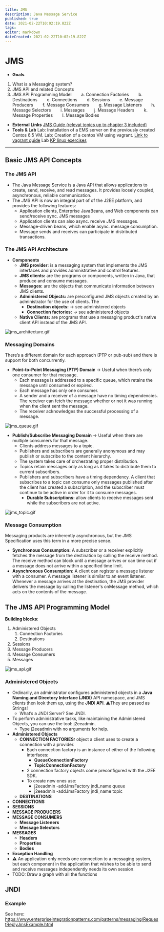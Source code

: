 ```yaml
---
title: JMS
description: Java Message Service
published: true
date: 2021-02-22T10:02:19.822Z
tags: 
editor: markdown
dateCreated: 2021-02-22T10:02:19.822Z
---
```


# JMS

- **Goals**
1. What is a Messaging system?
2. JMS API and related Concepts
3. JMS API Programming Model
<span>&nbsp;&nbsp;&nbsp;&nbsp;&nbsp;&nbsp;</span> a. Connection Factories
<span>&nbsp;&nbsp;&nbsp;&nbsp;&nbsp;&nbsp;</span> b. Destinations
<span>&nbsp;&nbsp;&nbsp;&nbsp;&nbsp;&nbsp;</span> c. Connections
<span>&nbsp;&nbsp;&nbsp;&nbsp;&nbsp;&nbsp;</span> d. Sessions
<span>&nbsp;&nbsp;&nbsp;&nbsp;&nbsp;&nbsp;</span> e. Message Producers
<span>&nbsp;&nbsp;&nbsp;&nbsp;&nbsp;&nbsp;</span> f. Message Consumers
<span>&nbsp;&nbsp;&nbsp;&nbsp;&nbsp;&nbsp;</span> g. Message Listeners
<span>&nbsp;&nbsp;&nbsp;&nbsp;&nbsp;&nbsp;</span> h. Message Selectors
<span>&nbsp;&nbsp;&nbsp;&nbsp;&nbsp;&nbsp;</span> i. Messages
<span>&nbsp;&nbsp;&nbsp;&nbsp;&nbsp;&nbsp;</span> j. Message Headers
<span>&nbsp;&nbsp;&nbsp;&nbsp;&nbsp;&nbsp;</span> k. Message Properties
<span>&nbsp;&nbsp;&nbsp;&nbsp;&nbsp;&nbsp;</span> l. Message Bodies
- **External Links**
[JMS Guide (relevat topics up to chapter 3 included)](http://docs.oracle.com/javaee/1.3/jms/tutorial/1_3_1-fcs/doc/jms_tutorialTOC.html)
- **Tools & Lab**
Lab: Installation of a EMS server on the previously created Centos 6.5 VM.
Lab: Creation of a centos VM using vagrant. [Link to vagrant guide](https://docs.google.com/document/d/1kypDQ33wxUAE1-_Cm94UNwGtmWy0_UGw5SePVHutzws/edit?usp=sharing )
Lab [KP linux exercises](https://drive.google.com/open?id=0BydghG4Au4HfUzFobUxTU0wtV1E)

---

## Basic JMS API Concepts

### The JMS API

- The Java Message Service is a Java API that allows applications to create, send, receive, and read messages. It provides loosely coupled, asynchronous, reliable communication.
- The JMS API is now an integral part of of the J2EE platform, and provides the following features:
	- Application clients, Enterprise JavaBeans, and Web components can send/receive sync. JMS messages
	- Application clients can also async. receive JMS messages.
	- Message-driven beans, which enable async. message consumption.
	- Message sends and receives can participate in distributed transactions.

### The JMS API Architecture

- **Components**
	- **JMS provider:** is a messaging system that implements the JMS interfaces and provides administrative and control features.
	- **JMS clients:** are the programs or components, written in Java, that produce and consume messages.
	- **Messages:** are the objects that communicate information between JMS clients.
	- **Administered Objects:** are preconfigured JMS objects created by an administrator for the use of clients. The 
		- **Destination objects:** → see administered objects
		- **Connection factories:** → see administered objects
	- **Native Clients:** are programs that use a messaging product's native client API instead of the JMS API.
  
![jms_architecture.gif](/jms_architecture.gif)

### Messaging Domains

There’s a different domain for each approach (PTP or pub-sub) and there is support for both concurrently.
- **Point-to-Point Messaging (PTP) Domain** → Useful when there’s only one consumer for that message.
	- Each message is addressed to a specific queue, which retains the message until consumed or expired.
	- Each message has only one consumer.
	- A sender and a receiver of a message have no timing dependencies. The receiver can fetch the message whether or not it was running when the client sent the message.
	- The receiver acknowledges the successful processing of a message.

![jms_queue.gif](/jms_queue.gif)

- **Publish/Subscribe Messaging Domain** → Useful when there are multiple consumers for that message.
	- Clients address messages to a topic. 
	- Publishers and subscribers are generally anonymous and may publish or subscribe to the content hierarchy.
	- The system takes care of orchestrating proper distribution.
	- Topics retain messages only as long as it takes to distribute them to current subscribers.
	- Publishers and subscribers have a timing dependency. A client that subscribes to a topic can consume only messages published after the client has created a subscription, and the subscriber must continue to be active in order for it to consume messages.
		- **Durable Subscriptions:** allow clients to receive messages sent while the subscribers are not active.
    
![jms_topic.gif](/jms_topic.gif)

### Message Consumption

Messaging products are inherently asynchronous, but the JMS Specification uses this term in a more precise sense.
- **Synchronous Consumption:** A subscriber or a receiver explicitly fetches the message from the destination by calling the receive method. The receive method can block until a message arrives or can time out if a message does not arrive within a specified time limit.
- **Asynchronous Consumption:** A client can register a message listener with a consumer. A message listener is similar to an event listener. Whenever a message arrives at the destination, the JMS provider delivers the message by calling the listener's onMessage method, which acts on the contents of the message.

## The JMS API Programming Model

**Building blocks:**
1. Administered Objects
	1. Connection Factories
	2. Destinations
2. Sessions
3. Message Producers
4. Message Consumers
5. Messages

![jms_api.gif](/jms_api.gif)

### Administered Objects

- Ordinarily, an administrator configures administered objects in a **Java Naming and Directory Interface (JNDI)** API namespace, and JMS clients then look them up, using the **JNDI API**. ⚠️They are passed as Strings!
	- What’s a JNDI Server? See JNDI.
- To perform administrative tasks, like maintaining the Administered Objects, you can use the tool: j2eeadmin.
	- Type j2eeadmin with no arguments for help.
- **Administered Objects**
	- **CONNECTION FACTORIES:** object a client uses to create a connection with a provider.
		- Each connection factory is an instance of either of the following interfaces:
			- **QueueConnectionFactory**
			- **TopicConnectionFactory**
		- 2 connection factory objects come preconfigured with the J2EE SDK.
		- To create new ones use:
			- j2eeadmin -addJmsFactory jndi_name queue
			- j2eeadmin -addJmsFactory jndi_name topic
	- **DESTINATIONS**
- **CONNECTIONS**
- **SESSIONS**
- **MESSAGE PRODUCERS**
- **MESSAGE CONSUMERS**
	- **Message Listeners**
	- **Message Selectors**
- **MESSAGES**
	- **Headers**
	- **Properties**
	- **Bodies**
- **Exception Handling**
- ⚠️ An application only needs one connection to a messaging system, but each component in the application that wishes to be able to send and receive messages independently needs its own session.
- TODO: Draw a graph with all the functions

## JNDI

### Example
See here: https://www.enterpriseintegrationpatterns.com/patterns/messaging/RequestReplyJmsExample.html